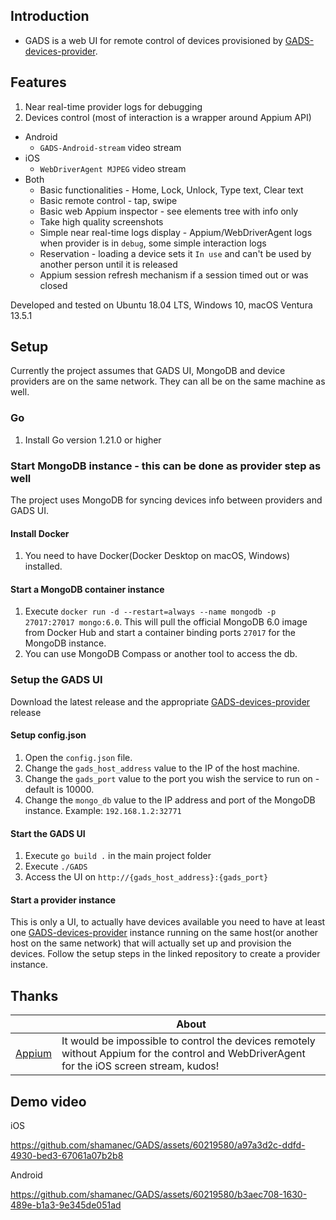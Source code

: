 ## Introduction

* GADS is a web UI for remote control of devices provisioned by [GADS-devices-provider](https://github.com/shamanec/GADS-devices-provider).  

## Features
1. Near real-time provider logs for debugging  
2. Devices control (most of interaction is a wrapper around Appium API)
  * Android
    - `GADS-Android-stream` video stream  
  * iOS
    - `WebDriverAgent MJPEG` video stream   
  * Both
    - Basic functionalities - Home, Lock, Unlock, Type text, Clear text  
    - Basic remote control - tap, swipe  
    - Basic web Appium inspector - see elements tree with info only
    - Take high quality screenshots
    - Simple near real-time logs display - Appium/WebDriverAgent logs when provider is in `debug`, some simple interaction logs
    - Reservation - loading a device sets it `In use` and can't be used by another person until it is released
    - Appium session refresh mechanism if a session timed out or was closed

Developed and tested on Ubuntu 18.04 LTS, Windows 10, macOS Ventura 13.5.1  

## Setup
Currently the project assumes that GADS UI, MongoDB and device providers are on the same network. They can all be on the same machine as well.  

### Go
1. Install Go version 1.21.0 or higher

### Start MongoDB instance - this can be done as provider step as well
The project uses MongoDB for syncing devices info between providers and GADS UI.  

#### Install Docker 
1. You need to have Docker(Docker Desktop on macOS, Windows) installed.  

#### Start a MongoDB container instance
1. Execute `docker run -d --restart=always --name mongodb -p 27017:27017 mongo:6.0`. This will pull the official MongoDB 6.0 image from Docker Hub and start a container binding ports `27017` for the MongoDB instance.  
2. You can use MongoDB Compass or another tool to access the db.

### Setup the GADS UI
Download the latest release and the appropriate [GADS-devices-provider](https://github.com/shamanec/GADS-devices-provider) release

#### Setup config.json
1. Open the `config.json` file.  
2. Change the `gads_host_address` value to the IP of the host machine.  
3. Change the `gads_port` value to the port you wish the service to run on - default is 10000.  
4. Change the `mongo_db` value to the IP address and port of the MongoDB instance. Example: `192.168.1.2:32771`  

#### Start the GADS UI
1. Execute `go build .` in the main project folder  
2. Execute `./GADS`  
3. Access the UI on `http://{gads_host_address}:{gads_port}`

#### Start a provider instance
This is only a UI, to actually have devices available you need to have at least one [GADS-devices-provider](https://github.com/shamanec/GADS-devices-provider) instance running on the same host(or another host on the same network) that will actually set up and provision the devices. Follow the setup steps in the linked repository to create a provider instance.

## Thanks

| |About|
|---|---| 
|[Appium](https://github.com/appium)|It would be impossible to control the devices remotely without Appium for the control and WebDriverAgent for the iOS screen stream, kudos!|  

## Demo video  
iOS

https://github.com/shamanec/GADS/assets/60219580/a97a3d2c-ddfd-4930-bed3-67061a07b2b8

Android  

https://github.com/shamanec/GADS/assets/60219580/b3aec708-1630-489e-b1a3-9e345de051ad


